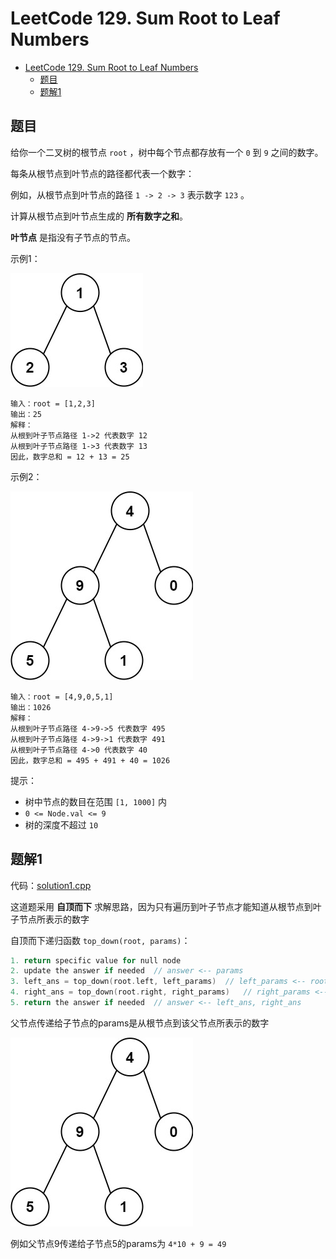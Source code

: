 # LeetCode 129. Sum Root to Leaf Numbers

- [LeetCode 129. Sum Root to Leaf Numbers](#leetcode-129-sum-root-to-leaf-numbers)
  - [题目](#题目)
  - [题解1](#题解1)


## 题目

给你一个二叉树的根节点 `root` ，树中每个节点都存放有一个 `0` 到 `9` 之间的数字。

每条从根节点到叶节点的路径都代表一个数字：

例如，从根节点到叶节点的路径 `1 -> 2 -> 3` 表示数字 `123` 。

计算从根节点到叶节点生成的 **所有数字之和**。

**叶节点** 是指没有子节点的节点。

示例1：

![](lc129_assets/lc129_1.jpeg)

```
输入：root = [1,2,3]
输出：25
解释：
从根到叶子节点路径 1->2 代表数字 12
从根到叶子节点路径 1->3 代表数字 13
因此，数字总和 = 12 + 13 = 25
```

示例2：

![](lc129_assets/lc129_2.jpeg)

```
输入：root = [4,9,0,5,1]
输出：1026
解释：
从根到叶子节点路径 4->9->5 代表数字 495
从根到叶子节点路径 4->9->1 代表数字 491
从根到叶子节点路径 4->0 代表数字 40
因此，数字总和 = 495 + 491 + 40 = 1026
```

提示：

* 树中节点的数目在范围 `[1, 1000]` 内
* `0 <= Node.val <= 9`
* 树的深度不超过 `10`

## 题解1

代码：[solution1.cpp](solution1.cpp)

这道题采用 **自顶而下** 求解思路，因为只有遍历到叶子节点才能知道从根节点到叶子节点所表示的数字

自顶而下递归函数 `top_down(root, params)`：

```c++
1. return specific value for null node
2. update the answer if needed  // answer <-- params
3. left_ans = top_down(root.left, left_params)  // left_params <-- root.val, params
4. right_ans = top_down(root.right, right_params)   // right_params <-- root.val, params
5. return the answer if needed  // answer <-- left_ans, right_ans
```

父节点传递给子节点的params是从根节点到该父节点所表示的数字

![](lc129_assets/lc129_2.jpeg)

例如父节点9传递给子节点5的params为 `4*10 + 9 = 49`